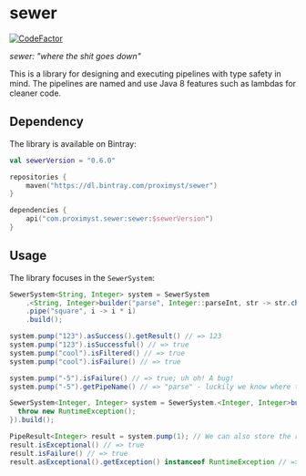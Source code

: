 # sewer

[![CodeFactor](https://www.codefactor.io/repository/github/proximyst/sewer/badge/main)](https://www.codefactor.io/repository/github/proximyst/sewer/overview/main)

*sewer: "where the shit goes down"*

This is a library for designing and executing pipelines with type safety in
mind. The pipelines are named and use Java 8 features such as lambdas for
cleaner code.

## Dependency

The library is available on Bintray:

```kotlin
val sewerVersion = "0.6.0"

repositories {
    maven("https://dl.bintray.com/proximyst/sewer")
}

dependencies {
    api("com.proximyst.sewer:sewer:$sewerVersion")
}
```

## Usage

The library focuses in the `SewerSystem`:

```java
SewerSystem<String, Integer> system = SewerSystem
    .<String, Integer>builder("parse", Integer::parseInt, str -> str.chars().allMatch(Character::isDigit))
    .pipe("square", i -> i * i)
    .build();

system.pump("123").asSuccess().getResult() // => 123
system.pump("123").isSuccessful() // => true
system.pump("cool").isFiltered() // => true
system.pump("cool").isFailure() // => true

system.pump("-5").isFailure() // => true; uh oh! A bug!
system.pump("-5").getPipeName() // => "parse" - luckily we know where the bug is.

SewerSystem<Integer, Integer> system = SewerSystem.<Integer, Integer>builder("never successful", i -> {
  throw new RuntimeException();
}).build();

PipeResult<Integer> result = system.pump(1); // We can also store the result.
result.isExceptional() // => true
result.isFailure() // => true
result.asExceptional().getException() instanceof RuntimeException // => true
```
